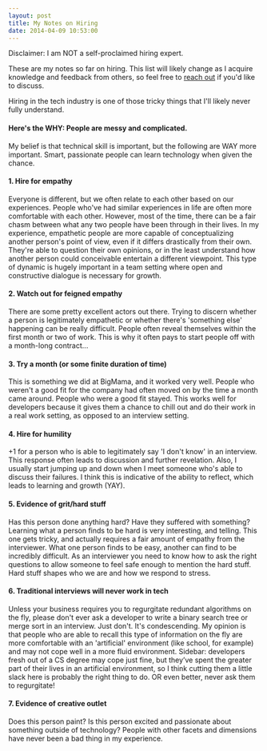 ```yaml
---
layout: post
title: My Notes on Hiring
date: 2014-04-09 10:53:00
---
```


Disclaimer: I am NOT a self-proclaimed hiring expert.

These are my notes so far on hiring. This list will likely change as I acquire knowledge and feedback from others, so feel free to [reach out](mailto:cooper.jennl@gmail.com) if you'd like to discuss.

Hiring in the tech industry is one of those tricky things that I'll likely never fully understand.

#### Here's the WHY: People are messy and complicated.

My belief is that technical skill is important, but the following are WAY more important. Smart, passionate people can learn technology when given the chance.


#### 1. Hire for empathy

Everyone is different, but we often relate to each other based on our experiences. People who've had similar experiences in life are often more comfortable with each other. However, most of the time, there can be a fair chasm between what any two people have been through in their lives. In my experience, empathetic people are more capable of conceptualizing another person's point of view, even if it differs drastically from their own. They're able to question their own opinions, or in the least understand how another person could conceivable entertain a different viewpoint. This type of dynamic is hugely important in a team setting where open and constructive dialogue is necessary for growth.


#### 2. Watch out for feigned empathy

There are some pretty excellent actors out there. Trying to discern whether a person is legitimately empathetic or whether there's 'something else' happening can be really difficult. People often reveal themselves within the first month or two of work. This is why it often pays to start people off with a month-long contract...


#### 3. Try a month (or some finite duration of time)

This is something we did at BigMama, and it worked very well. People who weren't a good fit for the company had often moved on by the time a month came around. People who were a good fit stayed. This works well for developers because it gives them a chance to chill out and do their work in a real work setting, as opposed to an interview setting. 


#### 4. Hire for humility

+1 for a person who is able to legitimately say 'I don't know' in an interview. This response often leads to discussion and further revelation. Also, I usually start jumping up and down when I meet someone who's able to discuss their failures. I think this is indicative of the ability to reflect, which leads to learning and growth (YAY).


#### 5. Evidence of grit/hard stuff

Has this person done anything hard? Have they suffered with something? Learning what a person finds to be hard is very interesting, and telling. This one gets tricky, and actually requires a fair amount of empathy from the interviewer. What one person finds to be easy, another can find to be incredibly difficult. As an interviewer you need to know how to ask the right questions to allow someone to feel safe enough to mention the hard stuff. Hard stuff shapes who we are and how we respond to stress.


#### 6. Traditional interviews will never work in tech

Unless your business requires you to regurgitate redundant algorithms on the fly, please don't ever ask a developer to write a binary search tree or merge sort in an interview. Just don't. It's condescending. My opinion is that people who are able to recall this type of information on the fly are more comfortable with an 'artificial' environment (like school, for example) and may not cope well in a more fluid environment. Sidebar: developers fresh out of a CS degree may cope just fine, but they’ve spent the greater part of their lives in an artificial environment, so I think cutting them a little slack here is probably the right thing to do. OR even better, never ask them to regurgitate!


#### 7. Evidence of creative outlet

Does this person paint? Is this person excited and passionate about something outside of technology? People with other facets and dimensions have never been a bad thing in my experience.
